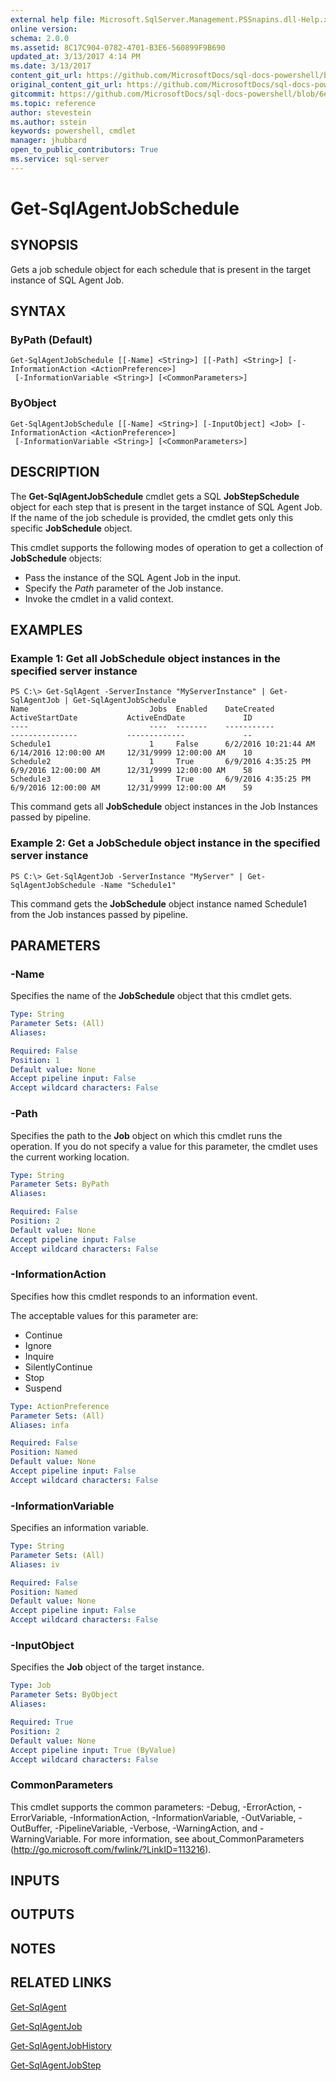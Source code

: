```yaml
---
external help file: Microsoft.SqlServer.Management.PSSnapins.dll-Help.xml
online version: 
schema: 2.0.0
ms.assetid: 8C17C904-0782-4701-B3E6-560899F9B690
updated_at: 3/13/2017 4:14 PM
ms.date: 3/13/2017
content_git_url: https://github.com/MicrosoftDocs/sql-docs-powershell/blob/live/sqlserver-cmdlets/sqlserver/vlatest/Get-SqlAgentJobSchedule.md
original_content_git_url: https://github.com/MicrosoftDocs/sql-docs-powershell/blob/live/sqlserver-cmdlets/sqlserver/vlatest/Get-SqlAgentJobSchedule.md
gitcommit: https://github.com/MicrosoftDocs/sql-docs-powershell/blob/6eefe64a0ce19459190f09768267a4c79f9a6af9/sqlserver-cmdlets/sqlserver/vlatest/Get-SqlAgentJobSchedule.md
ms.topic: reference
author: stevestein
ms.author: sstein
keywords: powershell, cmdlet
manager: jhubbard
open_to_public_contributors: True
ms.service: sql-server
---
```


# Get-SqlAgentJobSchedule

## SYNOPSIS
Gets a job schedule object for each schedule that is present in the target instance of SQL Agent Job.

## SYNTAX

### ByPath (Default)
```
Get-SqlAgentJobSchedule [[-Name] <String>] [[-Path] <String>] [-InformationAction <ActionPreference>]
 [-InformationVariable <String>] [<CommonParameters>]
```

### ByObject
```
Get-SqlAgentJobSchedule [[-Name] <String>] [-InputObject] <Job> [-InformationAction <ActionPreference>]
 [-InformationVariable <String>] [<CommonParameters>]
```

## DESCRIPTION
The **Get-SqlAgentJobSchedule** cmdlet gets a SQL **JobStepSchedule** object for each step that is present in the target instance of SQL Agent Job.
If the name of the job schedule is provided, the cmdlet gets only this specific **JobSchedule** object.

This cmdlet supports the following modes of operation to get a collection of **JobSchedule** objects:

- Pass the instance of the SQL Agent Job in the input. 
- Specify the *Path* parameter of the Job instance. 
- Invoke the cmdlet in a valid context.

## EXAMPLES

### Example 1: Get all JobSchedule object instances in the specified server instance
```
PS C:\> Get-SqlAgent -ServerInstance "MyServerInstance" | Get-SqlAgentJob | Get-SqlAgentJobSchedule
Name                           Jobs  Enabled    DateCreated               ActiveStartDate           ActiveEndDate             ID
----                           ----  -------    -----------               ---------------           -------------             --
Schedule1                      1     False      6/2/2016 10:21:44 AM      6/14/2016 12:00:00 AM     12/31/9999 12:00:00 AM    10
Schedule2                      1     True       6/9/2016 4:35:25 PM       6/9/2016 12:00:00 AM      12/31/9999 12:00:00 AM    58
Schedule3                      1     True       6/9/2016 4:35:25 PM       6/9/2016 12:00:00 AM      12/31/9999 12:00:00 AM    59
```

This command gets all **JobSchedule** object instances in the Job Instances passed by pipeline.

### Example 2: Get a JobSchedule object instance in the specified server instance
```
PS C:\> Get-SqlAgentJob -ServerInstance "MyServer" | Get-SqlAgentJobSchedule -Name "Schedule1"
```

This command gets the **JobSchedule** object instance named Schedule1 from the Job instances passed by pipeline.

## PARAMETERS

### -Name
Specifies the name of the **JobSchedule** object that this cmdlet gets.

```yaml
Type: String
Parameter Sets: (All)
Aliases: 

Required: False
Position: 1
Default value: None
Accept pipeline input: False
Accept wildcard characters: False
```

### -Path
Specifies the path to the **Job** object on which this cmdlet runs the operation.
If you do not specify a value for this parameter, the cmdlet uses the current working location.

```yaml
Type: String
Parameter Sets: ByPath
Aliases: 

Required: False
Position: 2
Default value: None
Accept pipeline input: False
Accept wildcard characters: False
```

### -InformationAction
Specifies how this cmdlet responds to an information event.

The acceptable values for this parameter are:

- Continue
- Ignore
- Inquire
- SilentlyContinue
- Stop
- Suspend

```yaml
Type: ActionPreference
Parameter Sets: (All)
Aliases: infa

Required: False
Position: Named
Default value: None
Accept pipeline input: False
Accept wildcard characters: False
```

### -InformationVariable
Specifies an information variable.

```yaml
Type: String
Parameter Sets: (All)
Aliases: iv

Required: False
Position: Named
Default value: None
Accept pipeline input: False
Accept wildcard characters: False
```

### -InputObject
Specifies the **Job** object of the target instance.

```yaml
Type: Job
Parameter Sets: ByObject
Aliases: 

Required: True
Position: 2
Default value: None
Accept pipeline input: True (ByValue)
Accept wildcard characters: False
```

### CommonParameters
This cmdlet supports the common parameters: -Debug, -ErrorAction, -ErrorVariable, -InformationAction, -InformationVariable, -OutVariable, -OutBuffer, -PipelineVariable, -Verbose, -WarningAction, and -WarningVariable. For more information, see about_CommonParameters (http://go.microsoft.com/fwlink/?LinkID=113216).

## INPUTS

## OUTPUTS

## NOTES

## RELATED LINKS

[Get-SqlAgent](xref:sqlserver/vlatest/Get-SqlAgent.md)

[Get-SqlAgentJob](xref:sqlserver/vlatest/Get-SqlAgentJob.md)

[Get-SqlAgentJobHistory](xref:sqlserver/vlatest/Get-SqlAgentJobHistory.md)

[Get-SqlAgentJobStep](xref:sqlserver/vlatest/Get-SqlAgentJobStep.md)
